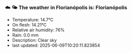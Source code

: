### ☁️ 🌤️  The weather in Florianópolis is: Florianópolis

- Temperature: 14.7°C
- On flesh: 14.21°C
- Relative air humidity: 76%
- Rain: 0.0 mm
- Description: Clear sky
- last updated: 2025-06-09T10:20:11.823854
